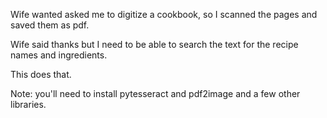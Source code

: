 Wife wanted asked me to digitize a cookbook, so I scanned the pages and saved them as pdf. 

Wife said thanks but I need to be able to search the text for the recipe names and ingredients. 

This does that. 

Note: you'll need to install pytesseract and pdf2image and a few other libraries.
